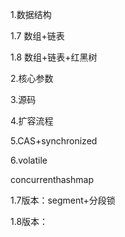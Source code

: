 1.数据结构

1.7 数组+链表

1.8 数组+链表+红黑树



2.核心参数

3.源码

4.扩容流程

5.CAS+synchronized

6.volatile





concurrenthashmap

1.7版本：segment+分段锁

1.8版本：